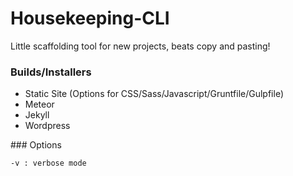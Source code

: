 # Housekeeping-CLI

Little scaffolding tool for new projects, beats copy and pasting!

### Builds/Installers

- Static Site (Options for CSS/Sass/Javascript/Gruntfile/Gulpfile)
- Meteor
- Jekyll
- Wordpress

### Options

```
-v : verbose mode
```
